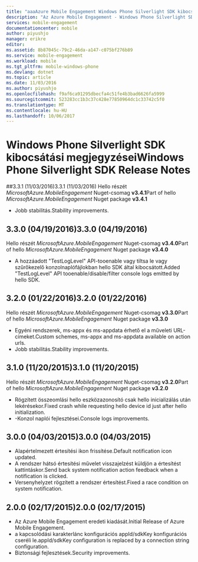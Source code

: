 ```yaml
---
title: "aaaAzure Mobile Engagement Windows Phone Silverlight SDK kibocsátási megjegyzései |} Microsoft Docs"
description: "Az Azure Mobile Engagement - Windows Phone Silverlight SDK kibocsátási megjegyzései"
services: mobile-engagement
documentationcenter: mobile
author: piyushjo
manager: erikre
editor: 
ms.assetid: 8b87045c-79c2-46da-a147-c075bf276b89
ms.service: mobile-engagement
ms.workload: mobile
ms.tgt_pltfrm: mobile-windows-phone
ms.devlang: dotnet
ms.topic: article
ms.date: 11/03/2016
ms.author: piyushjo
ms.openlocfilehash: f9af6ca91295dbecfa4c51fe4b3bad6626fa5999
ms.sourcegitcommit: 523283cc1b3c37c428e77850964dc1c33742c5f0
ms.translationtype: MT
ms.contentlocale: hu-HU
ms.lasthandoff: 10/06/2017
---
```

# <a name="windows-phone-silverlight-sdk-release-notes"></a><span data-ttu-id="a07c0-103">Windows Phone Silverlight SDK kibocsátási megjegyzései</span><span class="sxs-lookup"><span data-stu-id="a07c0-103">Windows Phone Silverlight SDK Release Notes</span></span>
##<a name="331-11032016"></a><span data-ttu-id="a07c0-104">3.3.1 (11/03/2016)</span><span class="sxs-lookup"><span data-stu-id="a07c0-104">3.3.1 (11/03/2016)</span></span>
<span data-ttu-id="a07c0-105">Hello részét *MicrosoftAzure.MobileEngagement* Nuget-csomag **v3.4.1**</span><span class="sxs-lookup"><span data-stu-id="a07c0-105">Part of hello *MicrosoftAzure.MobileEngagement* Nuget package **v3.4.1**</span></span>

* <span data-ttu-id="a07c0-106">Jobb stabilitás.</span><span class="sxs-lookup"><span data-stu-id="a07c0-106">Stability improvements.</span></span>

## <a name="330-04192016"></a><span data-ttu-id="a07c0-107">3.3.0 (04/19/2016)</span><span class="sxs-lookup"><span data-stu-id="a07c0-107">3.3.0 (04/19/2016)</span></span>
<span data-ttu-id="a07c0-108">Hello részét *MicrosoftAzure.MobileEngagement* Nuget-csomag **v3.4.0**</span><span class="sxs-lookup"><span data-stu-id="a07c0-108">Part of hello *MicrosoftAzure.MobileEngagement* Nuget package **v3.4.0**</span></span>

* <span data-ttu-id="a07c0-109">A hozzáadott "TestLogLevel" API-tooenable vagy tiltsa le vagy szűrőkezelő konzolnaplófájlokban hello SDK által kibocsátott.</span><span class="sxs-lookup"><span data-stu-id="a07c0-109">Added "TestLogLevel" API tooenable/disable/filter console logs emitted by hello SDK.</span></span>

## <a name="320-01222016"></a><span data-ttu-id="a07c0-110">3.2.0 (01/22/2016)</span><span class="sxs-lookup"><span data-stu-id="a07c0-110">3.2.0 (01/22/2016)</span></span>
<span data-ttu-id="a07c0-111">Hello részét *MicrosoftAzure.MobileEngagement* Nuget-csomag **v3.3.0**</span><span class="sxs-lookup"><span data-stu-id="a07c0-111">Part of hello *MicrosoftAzure.MobileEngagement* Nuget package **v3.3.0**</span></span>

* <span data-ttu-id="a07c0-112">Egyéni rendszerek, ms-appx és ms-appdata érhető el a műveleti URL-címeket.</span><span class="sxs-lookup"><span data-stu-id="a07c0-112">Custom schemes, ms-appx and ms-appdata available on action urls.</span></span>
* <span data-ttu-id="a07c0-113">Jobb stabilitás.</span><span class="sxs-lookup"><span data-stu-id="a07c0-113">Stability improvements.</span></span>

## <a name="310-11202015"></a><span data-ttu-id="a07c0-114">3.1.0 (11/20/2015)</span><span class="sxs-lookup"><span data-stu-id="a07c0-114">3.1.0 (11/20/2015)</span></span>
<span data-ttu-id="a07c0-115">Hello részét *MicrosoftAzure.MobileEngagement* Nuget-csomag **v3.2.0**</span><span class="sxs-lookup"><span data-stu-id="a07c0-115">Part of hello *MicrosoftAzure.MobileEngagement* Nuget package **v3.2.0**</span></span>

* <span data-ttu-id="a07c0-116">Rögzített összeomlási hello eszközazonosító csak hello inicializálás után lekérésekor.</span><span class="sxs-lookup"><span data-stu-id="a07c0-116">Fixed crash while requesting hello device id just after hello initialization.</span></span>
* <span data-ttu-id="a07c0-117">-Konzol naplói fejlesztései.</span><span class="sxs-lookup"><span data-stu-id="a07c0-117">Console logs improvements.</span></span>

## <a name="300-04032015"></a><span data-ttu-id="a07c0-118">3.0.0 (04/03/2015)</span><span class="sxs-lookup"><span data-stu-id="a07c0-118">3.0.0 (04/03/2015)</span></span>
* <span data-ttu-id="a07c0-119">Alapértelmezett értesítési ikon frissítése.</span><span class="sxs-lookup"><span data-stu-id="a07c0-119">Default notification icon updated.</span></span>
* <span data-ttu-id="a07c0-120">A rendszer hátsó értesítési művelet visszajelzést küldjön a értesítést kattintáskor.</span><span class="sxs-lookup"><span data-stu-id="a07c0-120">Send back system notification action feedback when a notification is clicked.</span></span>
* <span data-ttu-id="a07c0-121">Versenyhelyzet rögzített a rendszer értesítést.</span><span class="sxs-lookup"><span data-stu-id="a07c0-121">Fixed a race condition on system notification.</span></span>

## <a name="200-02172015"></a><span data-ttu-id="a07c0-122">2.0.0 (02/17/2015)</span><span class="sxs-lookup"><span data-stu-id="a07c0-122">2.0.0 (02/17/2015)</span></span>
* <span data-ttu-id="a07c0-123">Az Azure Mobile Engagement eredeti kiadását.</span><span class="sxs-lookup"><span data-stu-id="a07c0-123">Initial Release of Azure Mobile Engagement.</span></span>
* <span data-ttu-id="a07c0-124">a kapcsolódási karakterlánc konfigurációs appId/sdkKey konfigurációs cseréli le.</span><span class="sxs-lookup"><span data-stu-id="a07c0-124">appId/sdkKey configuration is replaced by a connection string configuration.</span></span>
* <span data-ttu-id="a07c0-125">Biztonsági fejlesztések.</span><span class="sxs-lookup"><span data-stu-id="a07c0-125">Security improvements.</span></span>

